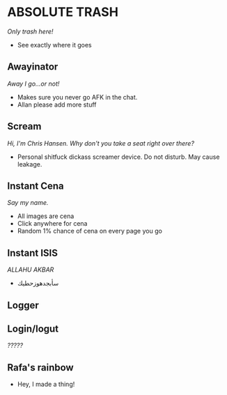 # ABSOLUTE TRASH
_Only trash here!_
- See exactly where it goes

## Awayinator
_Away I go...or not!_
- Makes sure you never go AFK in the chat.
- Allan please add more stuff

## Scream
_Hi, I'm Chris Hansen. Why don't you take a seat right over there?_
- Personal shitfuck dickass screamer device. Do not disturb. May cause leakage.

## Instant Cena
_Say my name._
- All images are cena
- Click anywhere for cena
- Random 1% chance of cena on every page you go

## Instant ISIS
_ALLAHU AKBAR_
- سأبجدهوزحطيك

## Logger
## Login/logut
_?????_

## Rafa's rainbow
- Hey, I made a thing!
